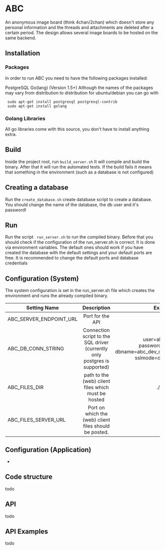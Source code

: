# ABC

An anonymous image board (think 4chan/2chan) which doesn't store any personal information and the threads and attachments are deleted after a certain period. The design allows several image boards to be hosted on the same backend.

## Installation

### Packages

In order to run ABC you need to have the following packages installed:

PostgreSQL
Go(lang) (Version 1.5+)
Although the names of the packages may vary from distribution to distribution for ubuntu/debian you can go with
```
 sudo apt-get install postgresql postgresql-contrib
 sudo apt-get install golang
 ```

### Golang Libraries

 All go libraries come with this source, you don't have to install anything extra.


## Build
 Inside the project root, run ```build_server.sh``` It will compile and build the binary. After that it will run the automated tests. If the build fails it means that something in the environment (such as a database is not configured)

## Creating a database
 Run the 	```create_database.sh``` create database script to create a database. You should change the name of the database, the db user and it's password!

## Run

Run the script ``` run_server.sh```  to run the compiled binary. Before that you should check if the configuration of the run_server.sh is correct. It is  done via environment variables. The default ones should work if you have created the database with the default settings and your default ports are free. It is recommended to
change the default ports and database credentials

## Configuration (System)
The system configuration is set in the run_server.sh file which creates the environment and runs the already compiled
binary.

| Setting Name   |      Description     |  Example |
|----------|:-------------:|------:|
| ABC_SERVER_ENDPOINT_URL|  Port for the API | 8089 |
|  ABC_DB_CONN_STRING | Connection script to the SQL driver (currently only postgres is supported)      | user=abc_api password=123 dbname=abc_dev_cluster sslmode=disable  |
| ABC_FILES_DIR | path to the (web) client files which must be hosted |   ./client/  |
| ABC_FILES_SERVER_URL | Port on which the (web) client files should be posted. |  8088   |

## Configuration (Application)

-

## Code structure

todo

## API
todo

## API Examples

todo
